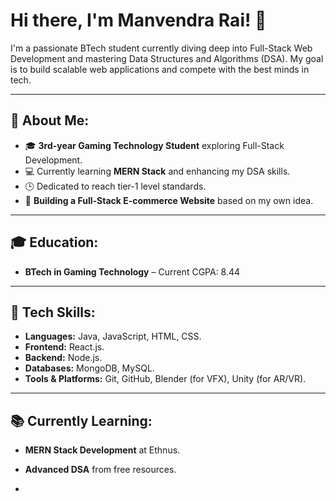 # Hi there, I'm Manvendra Rai! 👋

I'm a passionate BTech student currently diving deep into Full-Stack Web Development and mastering Data Structures and Algorithms (DSA). My goal is to build scalable web applications and compete with the best minds in tech.

---

## 🚀 About Me:
- 🎓 **3rd-year Gaming Technology Student** exploring Full-Stack Development.
- 💻 Currently learning **MERN Stack** and enhancing my DSA skills.
- 🕒 Dedicated to reach tier-1 level standards.
- 🛒 **Building a Full-Stack E-commerce Website** based on my own idea.


---

## 🎓 Education:
- **BTech in Gaming Technology** – Current CGPA: 8.44

---

## 🔧 Tech Skills:
- **Languages:** Java, JavaScript, HTML, CSS.
- **Frontend:** React.js.
- **Backend:** Node.js.
- **Databases:** MongoDB, MySQL.
- **Tools & Platforms:** Git, GitHub, Blender (for VFX), Unity (for AR/VR).

---

## 📚 Currently Learning:
- **MERN Stack Development** at Ethnus.
- **Advanced DSA** from free resources.


-


